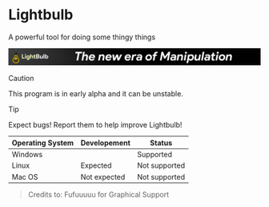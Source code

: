 # Lightbulb
A powerful tool for doing some thingy things

<img src=".github/Lightbulb_banner.png" alt="">

> [!CAUTION]
> This program is in early alpha and it can be unstable.

> [!TIP]  
> Expect bugs! Report them to help improve Lightbulb!

| Operating System  | Developement | Status        |
|-------------------|--------------|---------------|
| Windows           |      | Supported |
| Linux             | Expected     | Not supported |
| Mac OS            | Not expected | Not supported |

> Credits to:
> Fufuuuuu for Graphical Support
